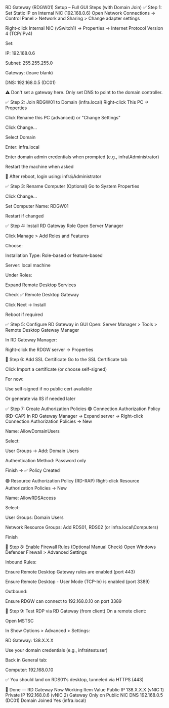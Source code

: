  RD Gateway (RDGW01) Setup – Full GUI Steps (with Domain Join)
✅ Step 1: Set Static IP on Internal NIC (192.168.0.6)
Open Network Connections
→ Control Panel > Network and Sharing > Change adapter settings

Right-click Internal NIC (vSwitch1) → Properties → Internet Protocol Version 4 (TCP/IPv4)

Set:

IP: 192.168.0.6

Subnet: 255.255.255.0

Gateway: (leave blank)

DNS: 192.168.0.5 (DC01)

⚠️ Don't set a gateway here. Only set DNS to point to the domain controller.

✅ Step 2: Join RDGW01 to Domain (infra.local)
Right-click This PC → Properties

Click Rename this PC (advanced) or "Change Settings"

Click Change…

Select Domain

Enter: infra.local

Enter domain admin credentials when prompted (e.g., infra\Administrator)

Restart the machine when asked

🔄 After reboot, login using: infra\Administrator

✅ Step 3: Rename Computer (Optional)
Go to System Properties

Click Change…

Set Computer Name: RDGW01

Restart if changed

✅ Step 4: Install RD Gateway Role
Open Server Manager

Click Manage > Add Roles and Features

Choose:

Installation Type: Role-based or feature-based

Server: local machine

Under Roles:

Expand Remote Desktop Services

Check ✅ Remote Desktop Gateway

Click Next → Install

Reboot if required

✅ Step 5: Configure RD Gateway in GUI
Open:
Server Manager > Tools > Remote Desktop Gateway Manager

In RD Gateway Manager:

Right-click the RDGW server → Properties

🔐 Step 6: Add SSL Certificate
Go to the SSL Certificate tab

Click Import a certificate (or choose self-signed)

For now:

Use self-signed if no public cert available

Or generate via IIS if needed later

✅ Step 7: Create Authorization Policies
🟢 Connection Authorization Policy (RD-CAP)
In RD Gateway Manager → Expand server → Right-click Connection Authorization Policies → New

Name: AllowDomainUsers

Select:

User Groups → Add: Domain Users

Authentication Method: Password only

Finish → ✅ Policy Created

🟢 Resource Authorization Policy (RD-RAP)
Right-click Resource Authorization Policies → New

Name: AllowRDSAccess

Select:

User Groups: Domain Users

Network Resource Groups: Add RDS01, RDS02 (or infra.local\Computers)

Finish

🔧 Step 8: Enable Firewall Rules (Optional Manual Check)
Open Windows Defender Firewall > Advanced Settings

Inbound Rules:

Ensure Remote Desktop Gateway rules are enabled (port 443)

Ensure Remote Desktop - User Mode (TCP-In) is enabled (port 3389)

Outbound:

Ensure RDGW can connect to 192.168.0.10 on port 3389

🧪 Step 9: Test RDP via RD Gateway (from client)
On a remote client:

Open MSTSC

In Show Options > Advanced > Settings:

RD Gateway: 138.X.X.X

Use your domain credentials (e.g., infra\testuser)

Back in General tab:

Computer: 192.168.0.10

✅ You should land on RDS01's desktop, tunneled via HTTPS (443)

🎯 Done — RD Gateway Now Working
Item	Value
Public IP	138.X.X.X (vNIC 1)
Private IP	192.168.0.6 (vNIC 2)
Gateway	Only on Public NIC
DNS	192.168.0.5 (DC01)
Domain Joined	Yes (infra.local)